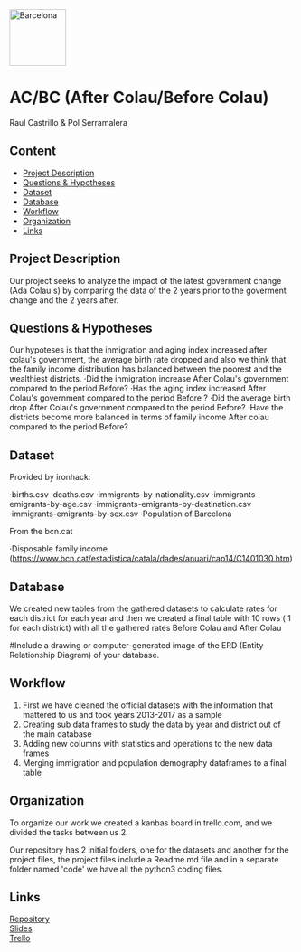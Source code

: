 <img src="https://www.kokopeliadventure.com/wp-content/uploads/2016/02/IMG_6853-570x570.jpg" alt="Barcelona" width="100"/>

# AC/BC (After Colau/Before Colau)
Raul Castrillo & Pol Serramalera

## Content
- [Project Description](#project-description)
- [Questions & Hypotheses](#questions-hypotheses)
- [Dataset](#dataset)
- [Database](#database)
- [Workflow](#workflow)
- [Organization](#organization)
- [Links](#links)


## Project Description
Our project seeks to analyze the impact of the latest government change (Ada Colau's) by comparing the data of the 2 years prior to the goverment change and the 2 years after.

## Questions & Hypotheses
Our hypoteses is that the inmigration and aging index increased after colau's government, the average birth rate dropped and also we think that the family income distribution has balanced between the poorest and the wealthiest districts.
·Did the inmigration increase After Colau's government compared to the period Before?
·Has the aging index increased After Colau's government compared to the period Before ?
·Did the average birth drop After Colau's government compared to the period Before?
·Have the districts become more balanced in terms of family income After colau compared to the period Before?


## Dataset
Provided by ironhack:

·births.csv
·deaths.csv
·immigrants-by-nationality.csv
·immigrants-emigrants-by-age.csv
·immigrants-emigrants-by-destination.csv
·immigrants-emigrants-by-sex.csv
·Population of Barcelona

From the bcn.cat

·Disposable family income (https://www.bcn.cat/estadistica/catala/dades/anuari/cap14/C1401030.htm)


## Database
We created new tables from the gathered datasets to calculate rates for each district for each year and then we created a final table with 10 rows ( 1 for each district) with all the gathered rates Before Colau and After Colau

#Include a drawing or computer-generated image of the ERD (Entity Relationship Diagram) of your database.

## Workflow

1. First we have cleaned the official datasets with the information that mattered to us and took years 2013-2017 as a sample
2.  Creating  sub data frames to study the data  by year and district  out of the main database
3. Adding new columns with statistics and operations  to the new data frames
4. Merging immigration and population demography dataframes to a final table


## Organization

To organize our work we created a kanbas board in trello.com, and we divided the tasks between us 2.

Our repository has 2 initial folders, one for the datasets and another for the project files, the project files include a Readme.md file and in a separate folder
named 'code' we have all the python3 coding files.

## Links

[Repository](https://github.com/polserramalera/Project-Week-2-Barcelona)  
[Slides](https://docs.google.com/presentation/d/1_dXjmLu-4XQp2hb52MGz8fbdAeuj1RgDd-ifIM9lZpA/edit#slide=id.gc6fa3c898_0_0)  
[Trello](https://trello.com/b/cugCk511/project2-2-year-balance-on-a-new-government)  
